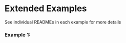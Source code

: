 Extended Examples
=============
See individual READMEs in each example for more details

### Example 1: 
